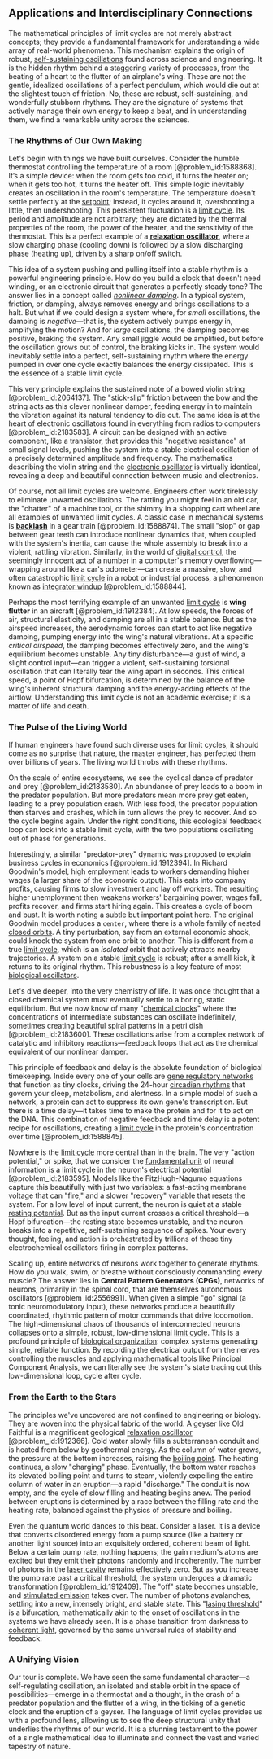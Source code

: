 ## Applications and Interdisciplinary Connections

The mathematical principles of limit cycles are not merely abstract concepts; they provide a fundamental framework for understanding a wide array of real-world phenomena. This mechanism explains the origin of robust, [self-sustaining oscillations](@article_id:268618) found across science and engineering. It is the hidden rhythm behind a staggering variety of processes, from the beating of a heart to the flutter of an airplane's wing. These are not the gentle, idealized oscillations of a perfect pendulum, which would die out at the slightest touch of friction. No, these are robust, self-sustaining, and wonderfully stubborn rhythms. They are the signature of systems that actively manage their own energy to keep a beat, and in understanding them, we find a remarkable unity across the sciences.

### The Rhythms of Our Own Making

Let's begin with things we have built ourselves. Consider the humble thermostat controlling the temperature of a room [@problem_id:1588868]. It’s a simple device: when the room gets too cold, it turns the heater on; when it gets too hot, it turns the heater off. This simple logic inevitably creates an oscillation in the room's temperature. The temperature doesn't settle perfectly at the [setpoint](@article_id:153928); instead, it cycles around it, overshooting a little, then undershooting. This persistent fluctuation is a [limit cycle](@article_id:180332). Its period and amplitude are not arbitrary; they are dictated by the thermal properties of the room, the power of the heater, and the sensitivity of the thermostat. This is a perfect example of a **[relaxation oscillator](@article_id:264510)**, where a slow charging phase (cooling down) is followed by a slow discharging phase (heating up), driven by a sharp on/off switch.

This idea of a system pushing and pulling itself into a stable rhythm is a powerful engineering principle. How do you build a clock that doesn't need winding, or an electronic circuit that generates a perfectly steady tone? The answer lies in a concept called *[nonlinear damping](@article_id:175123)*. In a typical system, friction, or damping, always removes energy and brings oscillations to a halt. But what if we could design a system where, for *small* oscillations, the damping is *negative*—that is, the system actively pumps energy in, amplifying the motion? And for *large* oscillations, the damping becomes positive, braking the system. Any small jiggle would be amplified, but before the oscillation grows out of control, the braking kicks in. The system would inevitably settle into a perfect, self-sustaining rhythm where the energy pumped in over one cycle exactly balances the energy dissipated. This is the essence of a stable limit cycle.

This very principle explains the sustained note of a bowed violin string [@problem_id:2064137]. The "[stick-slip](@article_id:165985)" friction between the bow and the string acts as this clever nonlinear damper, feeding energy in to maintain the vibration against its natural tendency to die out. The same idea is at the heart of electronic oscillators found in everything from radios to computers [@problem_id:2183583]. A circuit can be designed with an active component, like a transistor, that provides this "negative resistance" at small signal levels, pushing the system into a stable electrical oscillation of a precisely determined amplitude and frequency. The mathematics describing the violin string and the [electronic oscillator](@article_id:274219) is virtually identical, revealing a deep and beautiful connection between music and electronics.

Of course, not all limit cycles are welcome. Engineers often work tirelessly to eliminate unwanted oscillations. The rattling you might feel in an old car, the "chatter" of a machine tool, or the shimmy in a shopping cart wheel are all examples of unwanted limit cycles. A classic case in mechanical systems is **[backlash](@article_id:270117)** in a gear train [@problem_id:1588874]. The small "slop" or gap between gear teeth can introduce nonlinear dynamics that, when coupled with the system's inertia, can cause the whole assembly to break into a violent, rattling vibration. Similarly, in the world of [digital control](@article_id:275094), the seemingly innocent act of a number in a computer's memory overflowing—wrapping around like a car's odometer—can create a massive, slow, and often catastrophic [limit cycle](@article_id:180332) in a robot or industrial process, a phenomenon known as [integrator windup](@article_id:274571) [@problem_id:1588844].

Perhaps the most terrifying example of an unwanted [limit cycle](@article_id:180332) is **wing flutter** in an aircraft [@problem_id:1912384]. At low speeds, the forces of air, structural elasticity, and damping are all in a stable balance. But as the airspeed increases, the aerodynamic forces can start to act like negative damping, pumping energy into the wing's natural vibrations. At a specific *critical airspeed*, the damping becomes effectively zero, and the wing's equilibrium becomes unstable. Any tiny disturbance—a gust of wind, a slight control input—can trigger a violent, self-sustaining torsional oscillation that can literally tear the wing apart in seconds. This critical speed, a point of Hopf bifurcation, is determined by the balance of the wing's inherent structural damping and the energy-adding effects of the airflow. Understanding this limit cycle is not an academic exercise; it is a matter of life and death.

### The Pulse of the Living World

If human engineers have found such diverse uses for limit cycles, it should come as no surprise that nature, the master engineer, has perfected them over billions of years. The living world throbs with these rhythms.

On the scale of entire ecosystems, we see the cyclical dance of predator and prey [@problem_id:2183580]. An abundance of prey leads to a boom in the predator population. But more predators mean more prey get eaten, leading to a prey population crash. With less food, the predator population then starves and crashes, which in turn allows the prey to recover. And so the cycle begins again. Under the right conditions, this ecological feedback loop can lock into a stable limit cycle, with the two populations oscillating out of phase for generations.

Interestingly, a similar "predator-prey" dynamic was proposed to explain business cycles in economics [@problem_id:1912394]. In Richard Goodwin's model, high employment leads to workers demanding higher wages (a larger share of the economic output). This eats into company profits, causing firms to slow investment and lay off workers. The resulting higher unemployment then weakens workers' bargaining power, wages fall, profits recover, and firms start hiring again. This creates a cycle of boom and bust. It is worth noting a subtle but important point here. The original Goodwin model produces a `center`, where there is a whole family of nested [closed orbits](@article_id:273141). A tiny perturbation, say from an external economic shock, could knock the system from one orbit to another. This is different from a true [limit cycle](@article_id:180332), which is an *isolated* orbit that actively attracts nearby trajectories. A system on a stable [limit cycle](@article_id:180332) is robust; after a small kick, it returns to its original rhythm. This robustness is a key feature of most [biological oscillators](@article_id:147636).

Let's dive deeper, into the very chemistry of life. It was once thought that a closed chemical system must eventually settle to a boring, static equilibrium. But we now know of many "[chemical clocks](@article_id:171562)" where the concentrations of intermediate substances can oscillate indefinitely, sometimes creating beautiful spiral patterns in a petri dish [@problem_id:2183600]. These oscillations arise from a complex network of catalytic and inhibitory reactions—feedback loops that act as the chemical equivalent of our nonlinear damper.

This principle of feedback and delay is the absolute foundation of biological timekeeping. Inside every one of your cells are [gene regulatory networks](@article_id:150482) that function as tiny clocks, driving the 24-hour [circadian rhythms](@article_id:153452) that govern your sleep, metabolism, and alertness. In a simple model of such a network, a protein can act to suppress its own gene's transcription. But there is a time delay—it takes time to make the protein and for it to act on the DNA. This combination of negative feedback and time delay is a potent recipe for oscillations, creating a [limit cycle](@article_id:180332) in the protein's concentration over time [@problem_id:1588845].

Nowhere is the [limit cycle](@article_id:180332) more central than in the brain. The very "action potential," or spike, that we consider the [fundamental unit](@article_id:179991) of neural information is a limit cycle in the neuron's electrical potential [@problem_id:2183595]. Models like the FitzHugh-Nagumo equations capture this beautifully with just two variables: a fast-acting membrane voltage that can "fire," and a slower "recovery" variable that resets the system. For a low level of input current, the neuron is quiet at a stable [resting potential](@article_id:175520). But as the input current crosses a critical threshold—a Hopf bifurcation—the resting state becomes unstable, and the neuron breaks into a repetitive, self-sustaining sequence of spikes. Your every thought, feeling, and action is orchestrated by trillions of these tiny electrochemical oscillators firing in complex patterns.

Scaling up, entire networks of neurons work together to generate rhythms. How do you walk, swim, or breathe without consciously commanding every muscle? The answer lies in **Central Pattern Generators (CPGs)**, networks of neurons, primarily in the spinal cord, that are themselves autonomous oscillators [@problem_id:2556991]. When given a simple "go" signal (a tonic neuromodulatory input), these networks produce a beautifully coordinated, rhythmic pattern of motor commands that drive locomotion. The high-dimensional chaos of thousands of interconnected neurons collapses onto a simple, robust, low-dimensional [limit cycle](@article_id:180332). This is a profound principle of [biological organization](@article_id:175389): complex systems generating simple, reliable function. By recording the electrical output from the nerves controlling the muscles and applying mathematical tools like Principal Component Analysis, we can literally see the system's state tracing out this low-dimensional loop, cycle after cycle.

### From the Earth to the Stars

The principles we've uncovered are not confined to engineering or biology. They are woven into the physical fabric of the world. A geyser like Old Faithful is a magnificent geological [relaxation oscillator](@article_id:264510) [@problem_id:1912366]. Cold water slowly fills a subterranean conduit and is heated from below by geothermal energy. As the column of water grows, the pressure at the bottom increases, raising the [boiling point](@article_id:139399). The heating continues, a slow "charging" phase. Eventually, the bottom water reaches its elevated boiling point and turns to steam, violently expelling the entire column of water in an eruption—a rapid "discharge." The conduit is now empty, and the cycle of slow filling and heating begins anew. The period between eruptions is determined by a race between the filling rate and the heating rate, balanced against the physics of pressure and boiling.

Even the quantum world dances to this beat. Consider a laser. It is a device that converts disordered energy from a pump source (like a battery or another light source) into an exquisitely ordered, coherent beam of light. Below a certain pump rate, nothing happens; the gain medium's atoms are excited but they emit their photons randomly and incoherently. The number of photons in the [laser cavity](@article_id:268569) remains effectively zero. But as you increase the pump rate past a critical threshold, the system undergoes a dramatic transformation [@problem_id:1912409]. The "off" state becomes unstable, and [stimulated emission](@article_id:150007) takes over. The number of photons avalanches, settling into a new, intensely bright, and stable state. This "[lasing threshold](@article_id:172169)" is a bifurcation, mathematically akin to the onset of oscillations in the systems we have already seen. It is a phase transition from darkness to [coherent light](@article_id:170167), governed by the same universal rules of stability and feedback.

### A Unifying Vision

Our tour is complete. We have seen the same fundamental character—a self-regulating oscillation, an isolated and stable orbit in the space of possibilities—emerge in a thermostat and a thought, in the crash of a predator population and the flutter of a wing, in the ticking of a genetic clock and the eruption of a geyser. The language of limit cycles provides us with a profound lens, allowing us to see the deep structural unity that underlies the rhythms of our world. It is a stunning testament to the power of a single mathematical idea to illuminate and connect the vast and varied tapestry of nature.